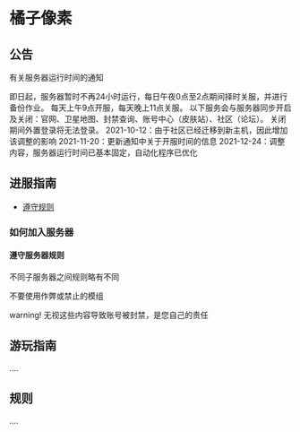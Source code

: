 # 橘子像素


## 公告

有关服务器运行时间的通知

即日起，服务器暂时不再24小时运行，每日午夜0点至2点期间择时关服，并进行备份作业。
每天上午9点开服，每天晚上11点关服。
以下服务会与服务器同步开启及关闭：官网、卫星地图、封禁查询、账号中心（皮肤站）、社区（论坛）。 关闭期间外置登录将无法登录。
2021-10-12：由于社区已经迁移到新主机，因此增加该调整的影响
2021-11-20：更新通知中关于开服时间的信息
2021-12-24：调整内容，服务器运行时间已基本固定，自动化程序已优化


## 进服指南

- [遵守规则](/pages/how-to-join/index.md)
### 如何加入服务器

#### 遵守服务器规则

不同子服务器之间规则略有不同

不要使用作弊或禁止的模组

warning! 无视这些内容导致账号被封禁，是您自己的责任

## 游玩指南

....


## 规则

....